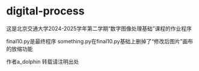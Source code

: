 # digital-process
这是北京交通大学2024-2025学年第二学期“数字图像处理基础”课程的作业程序

final10.py是最终程序
something.py在final10.py基础上删掉了“修改后图片”画布的放缩功能

作者a_dolphin
转载请注明出处